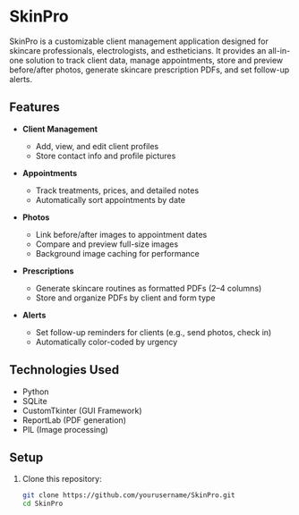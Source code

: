 # SkinPro

SkinPro is a customizable client management application designed for skincare professionals, electrologists, and estheticians. It provides an all-in-one solution to track client data, manage appointments, store and preview before/after photos, generate skincare prescription PDFs, and set follow-up alerts.

## Features

- **Client Management**
  - Add, view, and edit client profiles
  - Store contact info and profile pictures

- **Appointments**
  - Track treatments, prices, and detailed notes
  - Automatically sort appointments by date

- **Photos**
  - Link before/after images to appointment dates
  - Compare and preview full-size images
  - Background image caching for performance

- **Prescriptions**
  - Generate skincare routines as formatted PDFs (2–4 columns)
  - Store and organize PDFs by client and form type

- **Alerts**
  - Set follow-up reminders for clients (e.g., send photos, check in)
  - Automatically color-coded by urgency

## Technologies Used

- Python
- SQLite
- CustomTkinter (GUI Framework)
- ReportLab (PDF generation)
- PIL (Image processing)

## Setup

1. Clone this repository:
   ```bash
   git clone https://github.com/yourusername/SkinPro.git
   cd SkinPro

